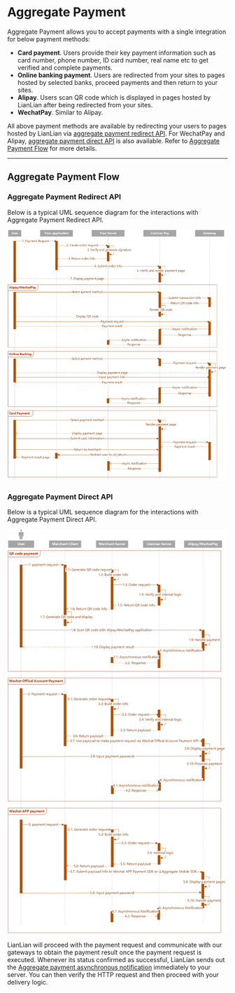 # Aggregate Payment

Aggregate Payment allows you to accept payments with a single integration for below payment methods:

* **Card payment**. Users provide their key payment information such as card number, phone number, ID card number, real name etc to get verified and complete payments.
* **Online banking payment**. Users are redirected from your sites to pages hosted by selected banks, proceed payments and then return to your sites. 
* **Alipay**. Users scan QR code which is displayed in pages hosted by LianLian after being redirected from your sites.
* **WechatPay**. Similar to Alipay.

All above payment methods are available by redirecting your users to pages hosted by LianLian via [aggregate payment redirect API](aggregate-web-redirect.md). For WechatPay and Alipay, [aggregate payment direct API](aggregate-direct-api.md) is also available. Refer to [Aggregate Payment Flow](#aggregate-payment-flow) for more details. 

***

## Aggregate Payment Flow

### Aggregate Payment Redirect API

Below is a typical UML sequence diagram for the interactions with Aggregate Payment Redirect API.

![](../assests/aggregate-web-flow.png)

### Aggregate Payment Direct API

Below is a typical UML sequence diagram for the interactions with Aggregate Payment Direct API.

![](../assests/aggregate-direct-api.png)

LianLian will proceed with the payment request and communicate with our gateways to obtain the payment result once the payment request is executed. Whenever its status confirmed as successful, LianLian sends out the [Aggregate payment asynchronous notification](aggregate-asyn-notification.md) immediately to your server. You can then verify the HTTP request and then proceed with your delivery logic.
